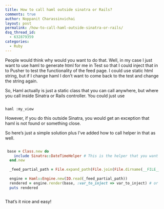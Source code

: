```yaml
---
title: How to call haml outside sinatra or Rails?
comments: true
author: Noppanit Charassinvichai
layout: post
permalink: /how-to-call-haml-outside-sinatra-or-rails/
dsq_thread_id:
  - 632879359
categories:
  - Ruby
---
```

People would think why would you want to do that. Well, in my case I just want to use haml to generate html for me in Test so that I could inject that in to Pusher to test the functionality of the feed page. I could use static html string, but if I change haml I don&#8217;t want to come back to the test and change the string again. 

So, Haml actually is just a static class that you can call anywhere, but where you call inside Sinatra or Rails controller. You could just use 

```

haml :my_view

```

However, if you do this outside Sinatra, you would get an exception that haml is not found or something close. 

So here&#8217;s just a simple solution plus I&#8217;ve added how to call helper in that as well. 

``` ruby

 base = Class.new do
    include Sinatra::DateTimeHelper # This is the helper that you want to include in Haml.
  end.new
  
  _feed_partial_path = File.expand_path(File.join(File.dirname(__FILE__), "..", "..", "views", "_feed_partial.haml"))
  
  engine = Haml::Engine.new(IO.read(_feed_partial_path))
  rendered = engine.render(base, :var_to_inject => var_to_inject) # or if you don't want to use helper it could be just engine.render(Object.new, :var_to_inject => var_to_inject)
  puts rendered
  
```

That&#8217;s it nice and easy!

